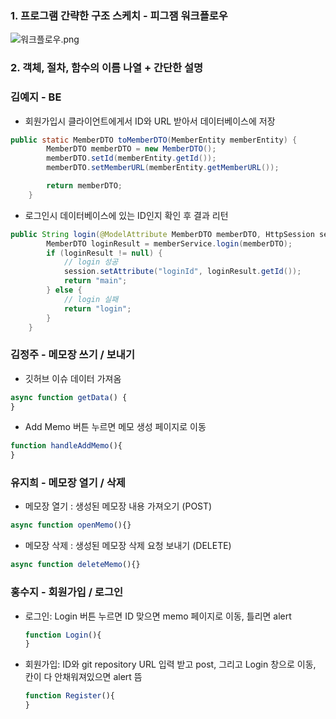 ### 1. 프로그램 간략한 구조 스케치 - 피그잼 워크플로우

![워크플로우.png](https://prod-files-secure.s3.us-west-2.amazonaws.com/2559a45c-8974-4d28-968f-5f65fa216b81/8732fbe8-e062-4f08-837c-26d272acb8e4/%EC%9B%8C%ED%81%AC%ED%94%8C%EB%A1%9C%EC%9A%B0.png)

### 2. 객체, 절차, 함수의 이름 나열 + 간단한 설명

### 김예지 - BE

- 회원가입시 클라이언트에게서 ID와 URL 받아서 데이터베이스에 저장

```java
public static MemberDTO toMemberDTO(MemberEntity memberEntity) {
        MemberDTO memberDTO = new MemberDTO();
        memberDTO.setId(memberEntity.getId());
        memberDTO.setMemberURL(memberEntity.getMemberURL());

        return memberDTO;
    }
```

- 로그인시 데이터베이스에 있는 ID인지 확인 후 결과 리턴

```java
public String login(@ModelAttribute MemberDTO memberDTO, HttpSession session) {
        MemberDTO loginResult = memberService.login(memberDTO);
        if (loginResult != null) {
            // login 성공
            session.setAttribute("loginId", loginResult.getId());
            return "main";
        } else {
            // login 실패
            return "login";
        }
    }
```

### 김정주 - 메모장 쓰기 / 보내기

- 깃허브 이슈 데이터 가져옴

```jsx
async function getData() {
}
```

- Add Memo 버튼 누르면 메모 생성 페이지로 이동

```jsx
function handleAddMemo(){
}
```

### 유지희 - 메모장 열기 / 삭제

- 메모장 열기 : 생성된 메모장 내용 가져오기 (POST)

```jsx
async function openMemo(){}
```

- 메모장 삭제 : 생성된 메모장 삭제 요청 보내기 (DELETE)

```jsx
async function deleteMemo(){}
```

### 홍수지 - 회원가입 / 로그인

- 로그인: Login 버튼 누르면 ID 맞으면 memo 페이지로 이동, 틀리면 alert
    
    ```jsx
    function Login(){
    }
    ```
    
- 회원가입: ID와 git repository URL 입력 받고 post, 그리고 Login 창으로 이동,
칸이 다 안채워져있으면 alert 뜸
    
    ```jsx
    function Register(){
    }
    ```
